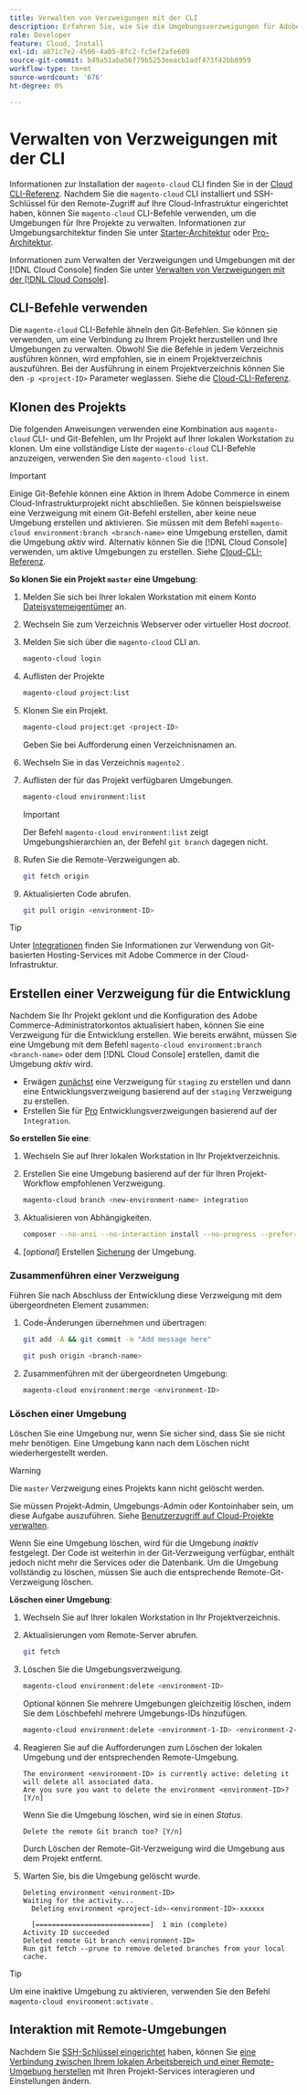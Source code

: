 ```yaml
---
title: Verwalten von Verzweigungen mit der CLI
description: Erfahren Sie, wie Sie die Umgebungsverzweigungen für Adobe Commerce in der Cloud-Infrastruktur mithilfe der Cloud-CLI verwalten.
role: Developer
feature: Cloud, Install
exl-id: a871c7e2-4506-4a05-8fc2-fc5ef2afe609
source-git-commit: b49a51aba56f79b5253eeacb1adf473f42bb8959
workflow-type: tm+mt
source-wordcount: '676'
ht-degree: 0%

---
```


# Verwalten von Verzweigungen mit der CLI

Informationen zur Installation der `magento-cloud` CLI finden Sie in der [Cloud CLI-Referenz](../dev-tools/cloud-cli-overview.md). Nachdem Sie die `magento-cloud` CLI installiert und SSH-Schlüssel für den Remote-Zugriff auf Ihre Cloud-Infrastruktur eingerichtet haben, können Sie `magento-cloud` CLI-Befehle verwenden, um die Umgebungen für Ihre Projekte zu verwalten. Informationen zur Umgebungsarchitektur finden Sie unter [Starter-Architektur](../architecture/starter-architecture.md) oder [Pro-Architektur](../architecture/pro-architecture.md).

Informationen zum Verwalten der Verzweigungen und Umgebungen mit der [!DNL Cloud Console] finden Sie unter [Verwalten von Verzweigungen mit der [!DNL Cloud Console]](../project/console-branches.md).

## CLI-Befehle verwenden

Die `magento-cloud` CLI-Befehle ähneln den Git-Befehlen. Sie können sie verwenden, um eine Verbindung zu Ihrem Projekt herzustellen und Ihre Umgebungen zu verwalten. Obwohl Sie die Befehle in jedem Verzeichnis ausführen können, wird empfohlen, sie in einem Projektverzeichnis auszuführen. Bei der Ausführung in einem Projektverzeichnis können Sie den `-p <project-ID>` Parameter weglassen. Siehe die [Cloud-CLI-Referenz](../dev-tools/cloud-cli-overview.md).

## Klonen des Projekts

Die folgenden Anweisungen verwenden eine Kombination aus `magento-cloud` CLI- und Git-Befehlen, um Ihr Projekt auf Ihrer lokalen Workstation zu klonen. Um eine vollständige Liste der `magento-cloud` CLI-Befehle anzuzeigen, verwenden Sie den `magento-cloud list`.

>[!IMPORTANT]
>
>Einige Git-Befehle können eine Aktion in Ihrem Adobe Commerce in einem Cloud-Infrastrukturprojekt nicht abschließen. Sie können beispielsweise eine Verzweigung mit einem Git-Befehl erstellen, aber keine neue Umgebung erstellen und aktivieren. Sie müssen mit dem Befehl `magento-cloud environment:branch <branch-name>` eine Umgebung erstellen, damit die Umgebung _aktiv_ wird. Alternativ können Sie die [!DNL Cloud Console] verwenden, um aktive Umgebungen zu erstellen. Siehe [Cloud-CLI-Referenz](../dev-tools/cloud-cli-overview.md#git-commands).

**So klonen Sie ein Projekt `master` eine Umgebung**:

1. Melden Sie sich bei Ihrer lokalen Workstation mit einem Konto [Dateisystemeigentümer](https://experienceleague.adobe.com/docs/commerce-operations/installation-guide/prerequisites/file-system/configure-permissions.html) an.

1. Wechseln Sie zum Verzeichnis Webserver oder virtueller Host _docroot_.

1. Melden Sie sich über die `magento-cloud` CLI an.

   ```bash
   magento-cloud login
   ```

1. Auflisten der Projekte

   ```bash
   magento-cloud project:list
   ```

1. Klonen Sie ein Projekt.

   ```bash
   magento-cloud project:get <project-ID>
   ```

   Geben Sie bei Aufforderung einen Verzeichnisnamen an.

1. Wechseln Sie in das Verzeichnis `magento2` .

1. Auflisten der für das Projekt verfügbaren Umgebungen.

   ```bash
   magento-cloud environment:list
   ```

   >[!IMPORTANT]
   >
   >Der Befehl `magento-cloud environment:list` zeigt Umgebungshierarchien an, der Befehl `git branch` dagegen nicht.

1. Rufen Sie die Remote-Verzweigungen ab.

   ```bash
   git fetch origin
   ```

1. Aktualisierten Code abrufen.

   ```bash
   git pull origin <environment-ID>
   ```

>[!TIP]
>
>Unter [Integrationen](../integrations/overview.md) finden Sie Informationen zur Verwendung von Git-basierten Hosting-Services mit Adobe Commerce in der Cloud-Infrastruktur.

## Erstellen einer Verzweigung für die Entwicklung

Nachdem Sie Ihr Projekt geklont und die Konfiguration des Adobe Commerce-Administratorkontos aktualisiert haben, können Sie eine Verzweigung für die Entwicklung erstellen. Wie bereits erwähnt, müssen Sie eine Umgebung mit dem Befehl `magento-cloud environment:branch <branch-name>` oder dem [!DNL Cloud Console] erstellen, damit die Umgebung _aktiv_ wird.

- Erwägen [ zunächst](../architecture/starter-develop-deploy-workflow.md#clone-and-branch) eine Verzweigung für `staging` zu erstellen und dann eine Entwicklungsverzweigung basierend auf der `staging` Verzweigung zu erstellen.
- Erstellen Sie für [Pro](../architecture/pro-develop-deploy-workflow.md#development-workflow) Entwicklungsverzweigungen basierend auf der `Integration`.

**So erstellen Sie eine**:

1. Wechseln Sie auf Ihrer lokalen Workstation in Ihr Projektverzeichnis.

1. Erstellen Sie eine Umgebung basierend auf der für Ihren Projekt-Workflow empfohlenen Verzweigung.

   ```bash
   magento-cloud branch <new-environment-name> integration
   ```

1. Aktualisieren von Abhängigkeiten.

   ```bash
   composer --no-ansi --no-interaction install --no-progress --prefer-dist --optimize-autoloader
   ```

1. [_optional_] Erstellen [Sicherung](../storage/snapshots.md) der Umgebung.

### Zusammenführen einer Verzweigung

Führen Sie nach Abschluss der Entwicklung diese Verzweigung mit dem übergeordneten Element zusammen:

1. Code-Änderungen übernehmen und übertragen:

   ```bash
   git add -A && git commit -m "Add message here"
   ```

   ```bash
   git push origin <branch-name>
   ```

1. Zusammenführen mit der übergeordneten Umgebung:

   ```bash
   magento-cloud environment:merge <environment-ID>
   ```

### Löschen einer Umgebung

Löschen Sie eine Umgebung nur, wenn Sie sicher sind, dass Sie sie nicht mehr benötigen. Eine Umgebung kann nach dem Löschen nicht wiederhergestellt werden.

>[!WARNING]
>
>Die `master` Verzweigung eines Projekts kann nicht gelöscht werden.

Sie müssen Projekt-Admin, Umgebungs-Admin oder Kontoinhaber sein, um diese Aufgabe auszuführen. Siehe [Benutzerzugriff auf Cloud-Projekte verwalten](../project/user-access.md).

Wenn Sie eine Umgebung löschen, wird für die Umgebung _inaktiv_ festgelegt. Der Code ist weiterhin in der Git-Verzweigung verfügbar, enthält jedoch nicht mehr die Services oder die Datenbank. Um die Umgebung vollständig zu löschen, müssen Sie auch die entsprechende Remote-Git-Verzweigung löschen.

**Löschen einer Umgebung**:

1. Wechseln Sie auf Ihrer lokalen Workstation in Ihr Projektverzeichnis.

1. Aktualisierungen vom Remote-Server abrufen.

   ```bash
   git fetch
   ```

1. Löschen Sie die Umgebungsverzweigung.

   ```bash
   magento-cloud environment:delete <environment-ID>
   ```

   Optional können Sie mehrere Umgebungen gleichzeitig löschen, indem Sie dem Löschbefehl mehrere Umgebungs-IDs hinzufügen.

   ```bash
   magento-cloud environment:delete <environment-1-ID> <environment-2-ID>
   ```

1. Reagieren Sie auf die Aufforderungen zum Löschen der lokalen Umgebung und der entsprechenden Remote-Umgebung.

   ```
   The environment <environment-ID> is currently active: deleting it will delete all associated data.
   Are you sure you want to delete the environment <environment-ID>? [Y/n]
   ```

   Wenn Sie die Umgebung löschen, wird sie in einen _Status_.

   ```
   Delete the remote Git branch too? [Y/n]
   ```

   Durch Löschen der Remote-Git-Verzweigung wird die Umgebung aus dem Projekt entfernt.

1. Warten Sie, bis die Umgebung gelöscht wurde.

   ```
   Deleting environment <environment-ID>
   Waiting for the activity...
     Deleting environment <project-id>-<environment-ID>-xxxxxx
   
     [============================]  1 min (complete)
   Activity ID succeeded
   Deleted remote Git branch <environment-ID>
   Run git fetch --prune to remove deleted branches from your local cache.
   ```

>[!TIP]
>
>Um eine inaktive Umgebung zu aktivieren, verwenden Sie den Befehl `magento-cloud environment:activate` .

## Interaktion mit Remote-Umgebungen

Nachdem Sie [SSH-Schlüssel eingerichtet](../development/secure-connections.md) haben, können Sie [eine Verbindung zwischen Ihrem lokalen Arbeitsbereich und einer Remote-Umgebung herstellen](../development/secure-connections.md#connect-to-a-remote-environment) mit Ihren Projekt-Services interagieren und Einstellungen ändern.
